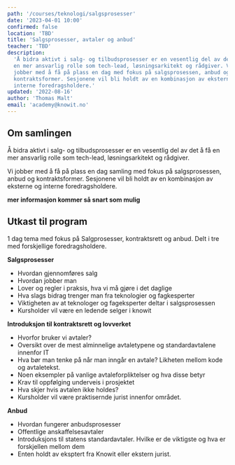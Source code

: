 ```yaml
---
path: '/courses/teknologi/salgsprosesser'
date: '2023-04-01 10:00'
confirmed: false
location: 'TBD'
title: 'Salgsprosesser, avtaler og anbud'
teacher: 'TBD'
description:
  'Å bidra aktivt i salg- og tilbudsprosesser er en vesentlig del av det å få
  en mer ansvarlig rolle som tech-lead, løsningsarkitekt og rådgiver. Vi
  jobber med å få på plass en dag med fokus på salgsprosessen, anbud og
  kontraktsformer. Sesjonene vil bli holdt av en kombinasjon av eksterne og
  interne foredragsholdere.'
updated: '2022-08-16'
author: 'Thomas Malt'
email: 'academy@knowit.no'
---
```


## Om samlingen

Å bidra aktivt i salg- og tilbudsprosesser er en vesentlig del av det å få en
mer ansvarlig rolle som tech-lead, løsningsarkitekt og rådgiver.

Vi jobber med å få på plass en dag samling med fokus på salgsprosessen, anbud
og kontraktsformer. Sesjonene vil bli holdt av en kombinasjon av eksterne og
interne foredragsholdere.

**mer informasjon kommer så snart som mulig**

## Utkast til program

1 dag tema med fokus på Salgprosesser, kontraktsrett og anbud. Delt i tre med
forskjellige foredragsholdere.

**Salgsprosesser**

- Hvordan gjennomføres salg
- Hvordan jobber man
- Lover og regler i praksis, hva vi må gjøre i det daglige
- Hva slags bidrag trenger man fra teknologier og fagkesperter
- Viktigheten av at teknologer og fageksperter deltar i salgsprosessen
- Kursholder vil være en ledende selger i knowit

**Introduksjon til kontraktsrett og lovverket**

- Hvorfor bruker vi avtaler?
- Oversikt over de mest alminnelige avtaletypene og standardavtalene innenfor
  IT
- Hva bør man tenke på når man inngår en avtale? Likheten mellom kode og
  avtaletekst.
- Noen eksempler på vanlige avtaleforpliktelser og hva disse betyr
- Krav til oppfølging underveis i prosjektet
- Hva skjer hvis avtalen ikke holdes?
- Kursholder vil være praktisernde jurist innenfor området.

**Anbud**

- Hvordan fungerer anbudsprosesser
- Offentlige anskaffelsesavtaler
- Introduksjons til statens standardavtaler. Hvilke er de viktigste og hva er
  forskjellen mellom dem
- Enten holdt av eksptert fra Knowit eller ekstern jurist.
